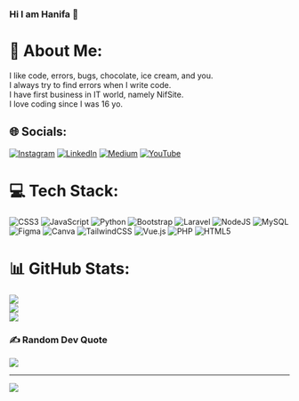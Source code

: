 ### Hi I am Hanifa 👋

# 💫 About Me:
I like code, errors, bugs, chocolate, ice cream, and you.<br>I always try to find errors when I write code.<br>I have first business in IT world, namely NifSite. <br>I love coding since I was 16 yo.<br>


## 🌐 Socials:
[![Instagram](https://img.shields.io/badge/Instagram-%23E4405F.svg?logo=Instagram&logoColor=white)](https://instagram.com/@hnifaanll) [![LinkedIn](https://img.shields.io/badge/LinkedIn-%230077B5.svg?logo=linkedin&logoColor=white)](https://linkedin.com/in/hanifa-nur-akhilah) [![Medium](https://img.shields.io/badge/Medium-12100E?logo=medium&logoColor=white)](https://medium.com/@@nifaa06) [![YouTube](https://img.shields.io/badge/YouTube-%23FF0000.svg?logo=YouTube&logoColor=white)](https://youtube.com/c/hanifanura.4988) 

# 💻 Tech Stack:
![CSS3](https://img.shields.io/badge/css3-%231572B6.svg?style=for-the-badge&logo=css3&logoColor=white) ![JavaScript](https://img.shields.io/badge/javascript-%23323330.svg?style=for-the-badge&logo=javascript&logoColor=%23F7DF1E) ![Python](https://img.shields.io/badge/python-3670A0?style=for-the-badge&logo=python&logoColor=ffdd54) ![Bootstrap](https://img.shields.io/badge/bootstrap-%23563D7C.svg?style=for-the-badge&logo=bootstrap&logoColor=white) ![Laravel](https://img.shields.io/badge/laravel-%23FF2D20.svg?style=for-the-badge&logo=laravel&logoColor=white) ![NodeJS](https://img.shields.io/badge/node.js-6DA55F?style=for-the-badge&logo=node.js&logoColor=white) ![MySQL](https://img.shields.io/badge/mysql-%2300f.svg?style=for-the-badge&logo=mysql&logoColor=white) 	![Figma](https://img.shields.io/badge/figma-%23F24E1E.svg?style=for-the-badge&logo=figma&logoColor=white) ![Canva](https://img.shields.io/badge/Canva-%2300C4CC.svg?style=for-the-badge&logo=Canva&logoColor=white) ![TailwindCSS](https://img.shields.io/badge/tailwindcss-%2338B2AC.svg?style=for-the-badge&logo=tailwind-css&logoColor=white) ![Vue.js](https://img.shields.io/badge/vuejs-%2335495e.svg?style=for-the-badge&logo=vuedotjs&logoColor=%234FC08D) ![PHP](https://img.shields.io/badge/php-%23777BB4.svg?style=for-the-badge&logo=php&logoColor=white) ![HTML5](https://img.shields.io/badge/html5-%23E34F26.svg?style=for-the-badge&logo=html5&logoColor=white)
# 📊 GitHub Stats:
![](https://github-readme-stats.vercel.app/api?username=hanifacode&theme=dark&hide_border=false&include_all_commits=true&count_private=true)<br/>
![](https://github-readme-streak-stats.herokuapp.com/?user=hanifacode&theme=dark&hide_border=false)<br/>
![](https://github-readme-stats.vercel.app/api/top-langs/?username=hanifacode&theme=dark&hide_border=false&include_all_commits=true&count_private=true&layout=compact)

### ✍️ Random Dev Quote
![](https://quotes-github-readme.vercel.app/api?type=vetical&theme=radical)

---
[![](https://visitcount.itsvg.in/api?id=hanifacode&icon=0&color=0)](https://visitcount.itsvg.in)

<!-- Proudly created with GPRM ( https://gprm.itsvg.in ) -->
